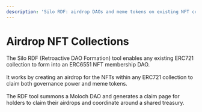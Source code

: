 ```yaml
---
description: 'Silo RDF: airdrop DAOs and meme tokens on existing NFT collections.'
---
```


# Airdrop NFT Collections

The Silo RDF (Retroactive DAO Formation) tool enables any existing ERC721 collection to form into an ERC6551 NFT membership DAO.\
\
It works by creating an airdrop for the NFTs within any ERC721 collection to claim both governance power and meme tokens.\
\
The RDF tool summons a Moloch DAO and generates a claim page for holders to claim their airdrops and coordinate around a shared treasury.
